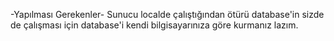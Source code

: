 -Yapılması Gerekenler-
Sunucu localde çalıştığından ötürü database'in sizde de çalışması için database'i kendi bilgisayarınıza göre kurmanız lazım.
